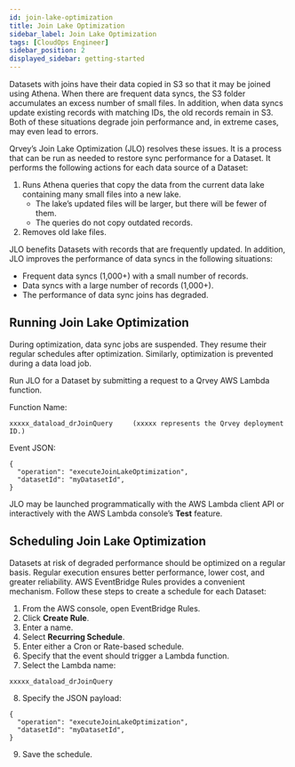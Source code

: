 ```yaml
---
id: join-lake-optimization
title: Join Lake Optimization
sidebar_label: Join Lake Optimization
tags: [CloudOps Engineer]
sidebar_position: 2
displayed_sidebar: getting-started
---
```


<div>

Datasets with joins have their data copied in S3 so that it may be joined using Athena.  When there are frequent data syncs, the S3 folder accumulates an excess number of small files.  In addition, when data syncs update existing records with matching IDs, the old records remain in S3.  Both of these situations degrade join performance and, in extreme cases, may even lead to errors.

Qrvey’s Join Lake Optimization (JLO) resolves these issues.  It is a process that can be run as needed to restore sync performance for a Dataset.  It performs the following actions for each data source of a Dataset:
1. Runs Athena queries that copy the data from the current data lake containing many small files into a new lake.  
    * The lake’s updated files will be larger, but there will be fewer of them.
    * The queries do not copy outdated records.
2. Removes old lake files.

JLO benefits Datasets with records that are frequently updated. In addition, JLO improves the performance of data syncs in the following situations:
* Frequent data syncs (1,000+) with a small number of records.  
* Data syncs with a large number of records (1,000+).
* The performance of data sync joins has degraded.

## Running Join Lake Optimization
During optimization, data sync jobs are suspended.  They resume their regular schedules after optimization.  Similarly, optimization is prevented during a data load job.

Run JLO for a Dataset by submitting a request to a Qrvey AWS Lambda function.

Function Name:
```
xxxxx_dataload_drJoinQuery     (xxxxx represents the Qrvey deployment ID.)
```

Event JSON:
```
{
  "operation": "executeJoinLakeOptimization",
  "datasetId": "myDatasetId",
}
```

JLO may be launched programmatically with the AWS Lambda client API or interactively with the AWS Lambda console’s **Test** feature.

## Scheduling Join Lake Optimization
Datasets at risk of degraded performance should be optimized on a regular basis.  Regular execution ensures better performance, lower cost, and greater reliability. AWS EventBridge Rules provides a convenient mechanism.  Follow these steps to create a schedule for each Dataset:
1. From the AWS console, open EventBridge Rules.
2. Click **Create Rule**.
3. Enter a name.
4. Select **Recurring Schedule**.
5. Enter either a Cron or Rate-based schedule.
6. Specify that the event should trigger a Lambda function.
7. Select the Lambda name:
```
xxxxx_dataload_drJoinQuery
```
8. Specify the JSON payload:
```
{
  "operation": "executeJoinLakeOptimization",
  "datasetId": "myDatasetId",
}
```
9. Save the schedule.




</div>